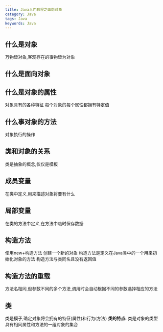 ```yaml
---
title: Java入门教程之面向对象
category: Java
tags: Java
keywords: Java
---
```

## 什么是对象
万物皆对象,客观存在的事物皆为对象
## 什么是面向对象
## 什么是对象的属性
对象具有的各种特征
每个对象的每个属性都拥有特定值
<!--more-->
## 什么事对象的方法
对象执行的操作
## 类和对象的关系
类是抽象的概念,仅仅是模板
## 成员变量
在类中定义,用来描述对象将要有什么
## 局部变量
在类的方法中定义,在方法中临时保存数据
## 构造方法
使用new+构造方法 创建一个新的对象
构造方法是定义在Java类中的一个用来初始化对象的方法
构造方法与类同名且没有返回值
## 构造方法的重载
方法名相同,但参数不同的多个方法,调用时会自动根据不同的参数选择相应的方法
## 

## 类
类是模子,确定对象将会拥有的特征(属性)和行为(方法)
**类的特点:** 
         类是对象的类型
         具有相同属性和方法的一组对象的集合







